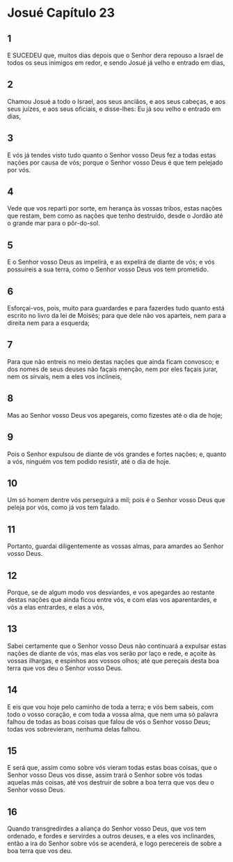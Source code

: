 # Josué Capítulo 23

## 1
E SUCEDEU que, muitos dias depois que o Senhor dera repouso a Israel de todos os seus inimigos em redor, e sendo Josué já velho e entrado em dias,

## 2
Chamou Josué a todo o Israel, aos seus anciãos, e aos seus cabeças, e aos seus juízes, e aos seus oficiais, e disse-lhes: Eu já sou velho e entrado em dias,

## 3
E vós já tendes visto tudo quanto o Senhor vosso Deus fez a todas estas nações por causa de vós; porque o Senhor vosso Deus é que tem pelejado por vós.

## 4
Vede que vos reparti por sorte, em herança às vossas tribos, estas nações que restam, bem como as nações que tenho destruído, desde o Jordão até o grande mar para o pôr-do-sol.

## 5
E o Senhor vosso Deus as impelirá, e as expelirá de diante de vós; e vós possuireis a sua terra, como o Senhor vosso Deus vos tem prometido.

## 6
Esforçai-vos, pois, muito para guardardes e para fazerdes tudo quanto está escrito no livro da lei de Moisés; para que dele não vos aparteis, nem para a direita nem para a esquerda;

## 7
Para que não entreis no meio destas nações que ainda ficam convosco; e dos nomes de seus deuses não façais menção, nem por eles façais jurar, nem os sirvais, nem a eles vos inclineis,

## 8
Mas ao Senhor vosso Deus vos apegareis, como fizestes até o dia de hoje;

## 9
Pois o Senhor expulsou de diante de vós grandes e fortes nações; e, quanto a vós, ninguém vos tem podido resistir, até o dia de hoje.

## 10
Um só homem dentre vós perseguirá a mil; pois é o Senhor vosso Deus que peleja por vós, como já vos tem falado.

## 11
Portanto, guardai diligentemente as vossas almas, para amardes ao Senhor vosso Deus.

## 12
Porque, se de algum modo vos desviardes, e vos apegardes ao restante destas nações que ainda ficou entre vós, e com elas vos aparentardes, e vós a elas entrardes, e elas a vós,

## 13
Sabei certamente que o Senhor vosso Deus não continuará a expulsar estas nações de diante de vós, mas elas vos serão por laço e rede, e açoite às vossas ilhargas, e espinhos aos vossos olhos; até que pereçais desta boa terra que vos deu o Senhor vosso Deus.

## 14
E eis que vou hoje pelo caminho de toda a terra; e vós bem sabeis, com todo o vosso coração, e com toda a vossa alma, que nem uma só palavra falhou de todas as boas coisas que falou de vós o Senhor vosso Deus; todas vos sobrevieram, nenhuma delas falhou.

## 15
E será que, assim como sobre vós vieram todas estas boas coisas, que o Senhor vosso Deus vos disse, assim trará o Senhor sobre vós todas aquelas más coisas, até vos destruir de sobre a boa terra que vos deu o Senhor vosso Deus.

## 16
Quando transgredirdes a aliança do Senhor vosso Deus, que vos tem ordenado, e fordes e servirdes a outros deuses, e a eles vos inclinardes, então a ira do Senhor sobre vós se acenderá, e logo perecereis de sobre a boa terra que vos deu.

